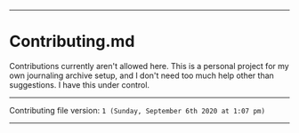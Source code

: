 
***

# Contributing.md

Contributions currently aren't allowed here. This is a personal project for my own journaling archive setup, and I don't need too much help other than suggestions. I have this under control.

***

Contributing file version: `1 (Sunday, September 6th 2020 at 1:07 pm)`

***
